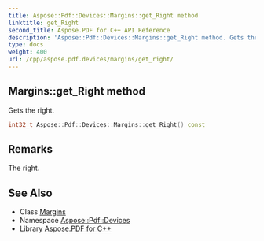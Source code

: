 ```yaml
---
title: Aspose::Pdf::Devices::Margins::get_Right method
linktitle: get_Right
second_title: Aspose.PDF for C++ API Reference
description: 'Aspose::Pdf::Devices::Margins::get_Right method. Gets the right in C++.'
type: docs
weight: 400
url: /cpp/aspose.pdf.devices/margins/get_right/
---
```

## Margins::get_Right method


Gets the right.

```cpp
int32_t Aspose::Pdf::Devices::Margins::get_Right() const
```

## Remarks


The right.
## See Also

* Class [Margins](../)
* Namespace [Aspose::Pdf::Devices](../../)
* Library [Aspose.PDF for C++](../../../)
